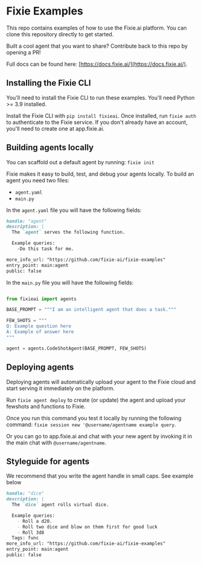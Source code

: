 # Fixie Examples

This repo contains examples of how to use the Fixie.ai platform. You can clone this repository directly to get started.

Built a cool agent that you want to share? Contribute back to this repo by opening a PR!

Full docs can be found here: [https://docs.fixie.ai/](https://docs.fixie.ai/).


## Installing the Fixie CLI

You'll need to install the Fixie CLI to run these examples. You'll need Python >= 3.9 installed.

Install the Fixie CLI with `pip install fixieai`. Once installed, run `fixie auth` to authenticate to the Fixie service. If you don't already have an account, you'll need to create one at app.fixie.ai.

## Building agents locally

You can scaffold out a default agent by running: `fixie init`

Fixie makes it easy to build, test, and debug your agents locally. To build an agent you need two files:
* `agent.yaml`
* `main.py`

In the `agent.yaml` file you will have the following fields:

```markdown
handle: "agent"
description: |
  The `agent` serves the following function.

  Example queries:
    -Do this task for me.

more_info_url: "https://github.com/fixie-ai/fixie-examples"
entry_point: main:agent
public: false
```

In the `main.py` file you will have the following fields:

```python

from fixieai import agents

BASE_PROMPT = """I am an intelligent agent that does a task."""

FEW_SHOTS = """
Q: Example question here
A: Example of answer here
"""

agent = agents.CodeShotAgent(BASE_PROMPT, FEW_SHOTS)
```


## Deploying agents

Deploying agents will automatically upload your agent to the Fixie cloud and start serving it immediately on the platform.

Run `fixie agent deploy` to create (or update) the agent and upload your fewshots and functions to Fixie.

Once you run this command you test it locally by running the following command: `fixie session new '@username/agentname example query`.

Or you can go to app.fixie.ai and chat with your new agent by invoking it in the main chat with `@username/agentname`.



## Styleguide for agents
We recommend that you write the agent handle in small caps. See example below

```markdown
handle: "dice"
description: |
  The `dice` agent rolls virtual dice.

  Example queries:
    - Roll a d20.
    - Roll two dice and blow on them first for good luck
    - Roll 3d8
  Tags: func
more_info_url: "https://github.com/fixie-ai/fixie-examples"
entry_point: main:agent
public: false
```
